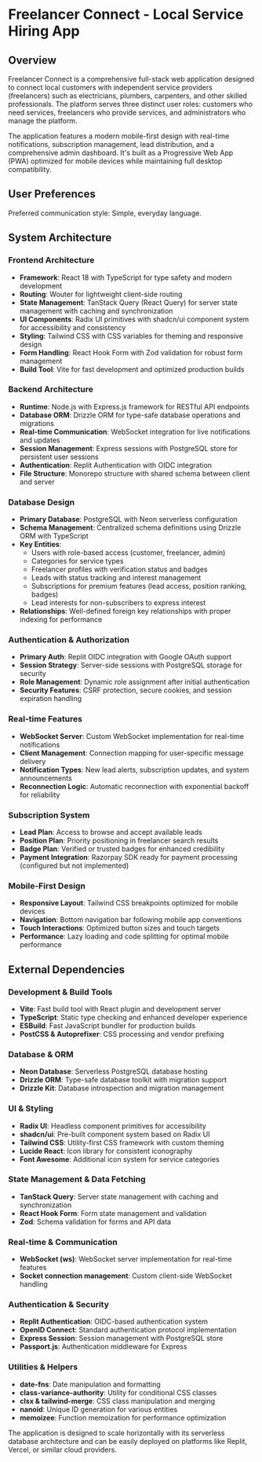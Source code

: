# Freelancer Connect - Local Service Hiring App

## Overview

Freelancer Connect is a comprehensive full-stack web application designed to connect local customers with independent service providers (freelancers) such as electricians, plumbers, carpenters, and other skilled professionals. The platform serves three distinct user roles: customers who need services, freelancers who provide services, and administrators who manage the platform.

The application features a modern mobile-first design with real-time notifications, subscription management, lead distribution, and a comprehensive admin dashboard. It's built as a Progressive Web App (PWA) optimized for mobile devices while maintaining full desktop compatibility.

## User Preferences

Preferred communication style: Simple, everyday language.

## System Architecture

### Frontend Architecture
- **Framework**: React 18 with TypeScript for type safety and modern development
- **Routing**: Wouter for lightweight client-side routing
- **State Management**: TanStack Query (React Query) for server state management with caching and synchronization
- **UI Components**: Radix UI primitives with shadcn/ui component system for accessibility and consistency
- **Styling**: Tailwind CSS with CSS variables for theming and responsive design
- **Form Handling**: React Hook Form with Zod validation for robust form management
- **Build Tool**: Vite for fast development and optimized production builds

### Backend Architecture
- **Runtime**: Node.js with Express.js framework for RESTful API endpoints
- **Database ORM**: Drizzle ORM for type-safe database operations and migrations
- **Real-time Communication**: WebSocket integration for live notifications and updates
- **Session Management**: Express sessions with PostgreSQL store for persistent user sessions
- **Authentication**: Replit Authentication with OIDC integration
- **File Structure**: Monorepo structure with shared schema between client and server

### Database Design
- **Primary Database**: PostgreSQL with Neon serverless configuration
- **Schema Management**: Centralized schema definitions using Drizzle ORM with TypeScript
- **Key Entities**:
  - Users with role-based access (customer, freelancer, admin)
  - Categories for service types
  - Freelancer profiles with verification status and badges
  - Leads with status tracking and interest management
  - Subscriptions for premium features (lead access, position ranking, badges)
  - Lead interests for non-subscribers to express interest
- **Relationships**: Well-defined foreign key relationships with proper indexing for performance

### Authentication & Authorization
- **Primary Auth**: Replit OIDC integration with Google OAuth support
- **Session Strategy**: Server-side sessions with PostgreSQL storage for security
- **Role Management**: Dynamic role assignment after initial authentication
- **Security Features**: CSRF protection, secure cookies, and session expiration handling

### Real-time Features
- **WebSocket Server**: Custom WebSocket implementation for real-time notifications
- **Client Management**: Connection mapping for user-specific message delivery
- **Notification Types**: New lead alerts, subscription updates, and system announcements
- **Reconnection Logic**: Automatic reconnection with exponential backoff for reliability

### Subscription System
- **Lead Plan**: Access to browse and accept available leads
- **Position Plan**: Priority positioning in freelancer search results
- **Badge Plan**: Verified or trusted badges for enhanced credibility
- **Payment Integration**: Razorpay SDK ready for payment processing (configured but not implemented)

### Mobile-First Design
- **Responsive Layout**: Tailwind CSS breakpoints optimized for mobile devices
- **Navigation**: Bottom navigation bar following mobile app conventions
- **Touch Interactions**: Optimized button sizes and touch targets
- **Performance**: Lazy loading and code splitting for optimal mobile performance

## External Dependencies

### Development & Build Tools
- **Vite**: Fast build tool with React plugin and development server
- **TypeScript**: Static type checking and enhanced developer experience
- **ESBuild**: Fast JavaScript bundler for production builds
- **PostCSS & Autoprefixer**: CSS processing and vendor prefixing

### Database & ORM
- **Neon Database**: Serverless PostgreSQL database hosting
- **Drizzle ORM**: Type-safe database toolkit with migration support
- **Drizzle Kit**: Database introspection and migration management

### UI & Styling
- **Radix UI**: Headless component primitives for accessibility
- **shadcn/ui**: Pre-built component system based on Radix UI
- **Tailwind CSS**: Utility-first CSS framework with custom theming
- **Lucide React**: Icon library for consistent iconography
- **Font Awesome**: Additional icon system for service categories

### State Management & Data Fetching
- **TanStack Query**: Server state management with caching and synchronization
- **React Hook Form**: Form state management and validation
- **Zod**: Schema validation for forms and API data

### Real-time & Communication
- **WebSocket (ws)**: WebSocket server implementation for real-time features
- **Socket connection management**: Custom client-side WebSocket handling

### Authentication & Security
- **Replit Authentication**: OIDC-based authentication system
- **OpenID Connect**: Standard authentication protocol implementation
- **Express Session**: Session management with PostgreSQL store
- **Passport.js**: Authentication middleware for Express

### Utilities & Helpers
- **date-fns**: Date manipulation and formatting
- **class-variance-authority**: Utility for conditional CSS classes
- **clsx & tailwind-merge**: CSS class manipulation and merging
- **nanoid**: Unique ID generation for various entities
- **memoizee**: Function memoization for performance optimization

The application is designed to scale horizontally with its serverless database architecture and can be easily deployed on platforms like Replit, Vercel, or similar cloud providers.